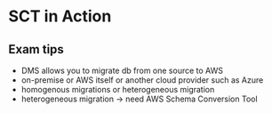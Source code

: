 # SCT in Action

## Exam tips

- DMS allows you to migrate db from one source to AWS
- on-premise or AWS itself or another cloud provider such as Azure
- homogenous migrations or heterogeneous migration
- heterogeneous migration -> need AWS Schema Conversion Tool 